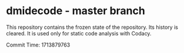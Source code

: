 # dmidecode - master branch

This repository contains the frozen state of the repository.
Its history is cleared. It is used only for static code
analysis with Codacy.

Commit Time: 1713879763